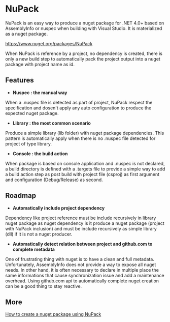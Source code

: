 # NuPack

NuPack is an easy way to produce a nuget package for .NET 4.0+ based on AssemblyInfo or nuspec when building with Visual Studio. It is materialized as a nuget package.

https://www.nuget.org/packages/NuPack

When NuPack is reference by a project, no dependency is created, there is only a new build step to automatically pack the project output into a nuget package with project name as id.

## Features
- **Nuspec : the manual way**

When a .nuspec file is detected as part of project, NuPack respect the specification and dosen't apply any auto configuration to produce the expected nuget package.

- **Library : the most common scenario**

Produce a simple library (lib folder) with nuget package dependencies. This pattern is automatically apply when there is no .nuspec file detected for project of type library.

- **Console : the build action**

When package is based on console application and .nuspec is not declared, a build directory is defined with a .targets file to provide a simple way to add a build action step as post build with project file (csproj) as first argument and configuration (Debug/Release) as second.

## Roadmap
- **Automatically include project dependency**

Dependency like project reference must be include recursively in library nuget package as nuget dependency is it produce a nuget package (project with NuPack inclusion) and must be include recursively as simple library (dll) if it is not a nuget producer.

- **Automatically detect relation between project and github.com to complete metadata**

One of frustrating thing with nuget is to have a clean and full metadata. Unfortunately, AssemblyInfo does not provide a way to expose all nuget needs. In other hand, it is often necessary to declare in multiple place the same informations that cause synchronization issue and add  a maintenance overhead. Using github.com api to automatically complete nuget creation can be a good thing to stay reactive.


## More
[How to create a nuget package using NuPack](https://www.codeproject.com/Tips/1190135/How-to-create-a-nuget-package-on-each-Visual-Studi)

